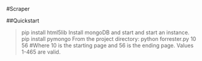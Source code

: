 #Scraper

##Quickstart
> pip install html5lib
Install mongoDB and start and start an instance.
> pip install pymongo
From the project directory:
> python forrester.py 10 56 #Where 10 is the starting page and 56 is the ending page. Values 1-465 are valid.
